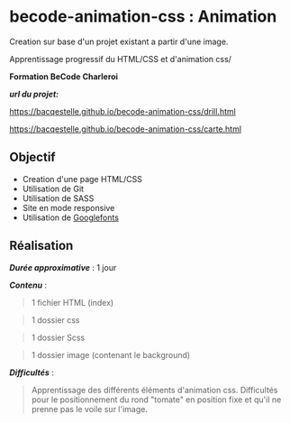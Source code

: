 # becode-animation-css : Animation

Creation sur base d'un projet existant a partir d'une image.

Apprentissage progressif du HTML/CSS et d'animation css/

**Formation BeCode Charleroi**

___url du projet:___ 

https://bacqestelle.github.io/becode-animation-css/drill.html

https://bacqestelle.github.io/becode-animation-css/carte.html

## Objectif
  - Creation d'une page HTML/CSS
  - Utilisation de Git
  - Utilisation de SASS
  - Site en mode responsive
  - Utilisation de [Googlefonts]

## Réalisation

___Durée approximative___ : 1 jour

___Contenu___ :
> 1 fichier HTML (index)

> 1 dossier css

> 1 dossier Scss

> 1 dossier image (contenant le background)


___Difficultés___ :

> Apprentissage des différents éléments d'animation css.
> Difficultés pour le positionnement du rond "tomate" en position fixe et qu'il ne prenne pas le voile sur l'image.


[googlefonts]: <https://fonts.google.com/>

